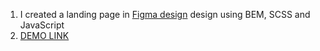 1. I created a landing page in [Figma design](https://www.figma.com/file/7qwsWggv9BAxMi2VPhBuPr/Air-(formerly-Dia)?node-id=9138%3A35) design using BEM, SCSS and JavaScript
2. [DEMO LINK](https://banzaifun.github.io/Dia/)

